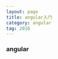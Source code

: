 ```yaml
---
layout: page
title: angular入门
category: angular
tag: 2016
---
```

<!--
@Author: callback
@Date:   2016-09-27T23:45:11+08:00
@Email:  heuuLZP@gmail.com
@Last modified by:   callback
@Last modified time: 2016-09-27T23:45:57+08:00
-->

### angular
